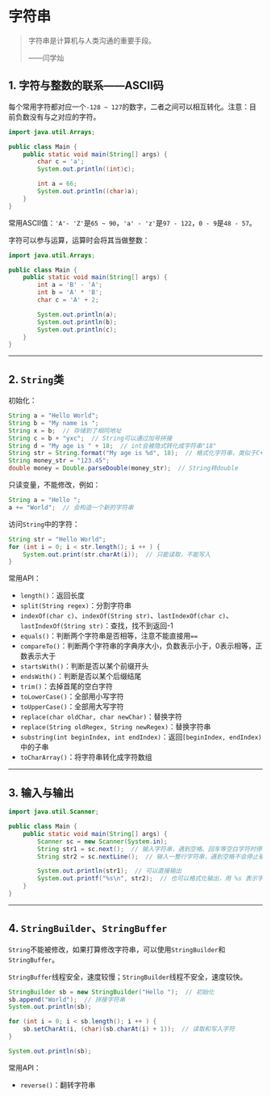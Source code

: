 # 字符串

> 字符串是计算机与人类沟通的重要手段。
>
> ——闫学灿

## 1. 字符与整数的联系——ASCII码

每个常用字符都对应一个`-128 ~ 127`的数字，二者之间可以相互转化。注意：目前负数没有与之对应的字符。

```java
import java.util.Arrays;

public class Main {
    public static void main(String[] args) {
        char c = 'a';
        System.out.println((int)c);

        int a = 66;
        System.out.println((char)a);
    }
}
```

常用ASCII值：`'A'- 'Z'`是`65 ~ 90`，`'a' - 'z'`是`97 - 122`，`0 - 9`是`48 - 57`。

字符可以参与运算，运算时会将其当做整数：

```java
import java.util.Arrays;

public class Main {
    public static void main(String[] args) {
        int a = 'B' - 'A';
        int b = 'A' * 'B';
        char c = 'A' + 2;

        System.out.println(a);
        System.out.println(b);
        System.out.println(c);
    }
}
```

- - - - - -

## 2. `String`类

初始化：

```java
String a = "Hello World";
String b = "My name is ";
String x = b;  // 存储到了相同地址
String c = b + "yxc";  // String可以通过加号拼接
String d = "My age is " + 18;  // int会被隐式转化成字符串"18"
String str = String.format("My age is %d", 18);  // 格式化字符串，类似于C++中的sprintf
String money_str = "123.45";
double money = Double.parseDouble(money_str);  // String转double
```

只读变量，不能修改，例如：

```java
String a = "Hello ";
a += "World";  // 会构造一个新的字符串
```

访问`String`中的字符：

```java
String str = "Hello World";
for (int i = 0; i < str.length(); i ++ ) {
    System.out.print(str.charAt(i));  // 只能读取，不能写入
}
```

常用API：

- `length()`：返回长度
- `split(String regex)`：分割字符串
- `indexOf(char c)`、`indexOf(String str)`、`lastIndexOf(char c)`、`lastIndexOf(String str)`：查找，找不到返回-1
- `equals()`：判断两个字符串是否相等，注意不能直接用`==`
- `compareTo()`：判断两个字符串的字典序大小，负数表示小于，0表示相等，正数表示大于
- `startsWith()`：判断是否以某个前缀开头
- `endsWith()`：判断是否以某个后缀结尾
- `trim()`：去掉首尾的空白字符
- `toLowerCase()`：全部用小写字符
- `toUpperCase()`：全部用大写字符
- `replace(char oldChar, char newChar)`：替换字符
- `replace(String oldRegex, String newRegex)`：替换字符串
- `substring(int beginIndex, int endIndex)`：返回`[beginIndex, endIndex)`中的子串
- `toCharArray()`：将字符串转化成字符数组

- - - - - -

## 3. 输入与输出

```java
import java.util.Scanner;

public class Main {
    public static void main(String[] args) {
        Scanner sc = new Scanner(System.in);
        String str1 = sc.next();  // 输入字符串，遇到空格、回车等空白字符时停止输入
        String str2 = sc.nextLine();  // 输入一整行字符串，遇到空格不会停止输入，遇到回车才会停止

        System.out.println(str1);  // 可以直接输出
        System.out.printf("%s\n", str2);  // 也可以格式化输出，用 %s 表示字符串
    }
}
```

- - - - - -

## 4. `StringBuilder`、`StringBuffer`

`String`不能被修改，如果打算修改字符串，可以使用`StringBuilder`和`StringBuffer`。

`StringBuffer`线程安全，速度较慢；`StringBuilder`线程不安全，速度较快。

```java
StringBuilder sb = new StringBuilder("Hello ");  // 初始化
sb.append("World");  // 拼接字符串
System.out.println(sb);

for (int i = 0; i < sb.length(); i ++ ) {
    sb.setCharAt(i, (char)(sb.charAt(i) + 1));  // 读取和写入字符
}

System.out.println(sb);
```

常用API：

- `reverse()`：翻转字符串
